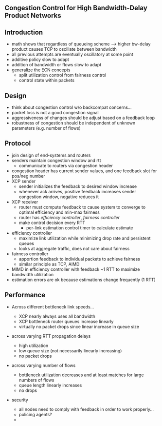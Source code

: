 
## Congestion Control for High Bandwidth-Delay Product Networks

## Introduction

- math shows that regardless of queueing scheme --> higher bw-delay product
causes TCP to oscillate between bandwidth
- all previous attempts are eventually oscillatory at some point
- additive policy slow to adapt
- addition of bandwidth or flows slow to adapt
- generalize the ECN concepts
    - split utilization control from fairness control
    - control state within packets


## Design

- think about congestion control w/o backcompat concerns...
- packet loss is not a good congestion signal
- aggressiveness of changes should be adjust based on a feedback loop
- robustness of congestion should be independent of unknown parameters
  (e.g. number of flows)

## Protocol

- join design of end-systems and routers
- senders maintain congestion window and rtt
    - communicate to routers via congestion header
- congestion header has current sender values, and one feedback slot for
  pos/neg number
- XCP sender
    - sender initializes the feedback to desired window increase
    - whenever ack arrives, positive feedback increases sender congestion
      window, negative reduces it
- XCP receiver
    - router must compute feedback to cause system to converge to optimal
      efficiency and min-max fairness
    - router has _efficiency controller_, _fairness controller_
    - make control decision every RTT
        - per-link estimation control timer to calculate estimate
- efficiency controller
    - maximize link utilization while minimizing drop rate and persistent queues
    - looks at aggregate traffic, does not care about fairness
- fairness controller
    - apportion feedback to individual packets to achieve fairness
    - similar principle as TCP, AIMD
- MIMD in efficiency controller with feedback ~1 RTT to maximize bandwidth
  utilization
- estimation errors are ok because estimations change frequently (1 RTT)

## Performance

- Across different bottleneck link speeds...
    - XCP nearly always uses all bandwidth
    - XCP bottleneck router queues increase linearly
    - virtually no packet drops since linear increase in queue size
- across varying RTT propagation delays
    - high utilization
    - low queue size (not necessarily linearly increasing)
    - no packet drops
- across varying number of flows
    - bottleneck utilization decreases and at least matches for large numbers of flows
    - queue length linearly increases
    - no drops

- security
    - all nodes need to comply with feedback in order to work properly...
    - policing agents?
    - 
